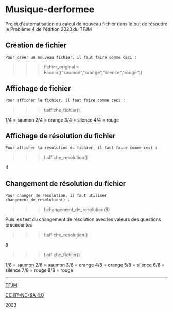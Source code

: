 # Musique-derformee
Projet d'automatisation du calcul de nouveau fichier dans le but de résoudre le Problème 4 de l'édition 2023 du TFJM
    
    
 ## Création de fichier    
 
    Pour créer un nouveau fichier, il faut faire comme ceci :

>>> fichier_original = Faudio(("saumon","orange","silence","rouge"))

## Affichage de fichier
    Pour afficher le fichier, il faut faire comme ceci :

>>> f.affiche_fichier()

1/4 = saumon
2/4 = orange
3/4 = silence
4/4 = rouge

## Affichage de résolution du fichier
    Pour afficher la résolution du fichier, il faut faire comme ceci :
    
>>> f.affiche_resolution()

4
    
## Changement de résolution du fichier  

    Pour changer de résolution, il faut utiliser changement_de_resolution() .
    
>>> f.changement_de_resolution(8)

Puis les test du changement de résolution avec les valeurs des questions précédentes
>>> f.affiche_resolution()

8

>>> f.affiche_fichier()

1/8 = saumon
2/8 = saumon
3/8 = orange
4/8 = orange
5/8 = silence
6/8 = silence
7/8 = rouge
8/8 = rouge


---
[TFJM](https://tfjm.org/)


[CC BY-NC-SA 4.0](https://creativecommons.org/licenses/by-nc-sa/4.0/)

2023
